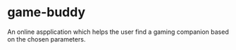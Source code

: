 # game-buddy
An online aspplication which helps the user find a gaming companion based on the chosen parameters.
